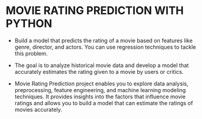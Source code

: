 # MOVIE RATING PREDICTION WITH PYTHON

- Build a model that predicts the rating of a movie based on
features like genre, director, and actors. You can use regression
techniques to tackle this problem.

- The goal is to analyze historical movie data and develop a model
that accurately estimates the rating given to a movie by users or
critics.

- Movie Rating Prediction project enables you to explore data
analysis, preprocessing, feature engineering, and machine
learning modeling techniques. It provides insights into the factors
that influence movie ratings and allows you to build a model that
can estimate the ratings of movies accurately.
